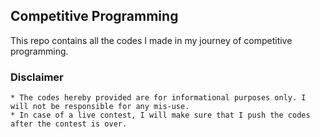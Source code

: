 ## Competitive Programming

This repo contains all the codes I made in my journey of competitive programming. 


### Disclaimer

```
* The codes hereby provided are for informational purposes only. I will not be responsible for any mis-use. 
* In case of a live contest, I will make sure that I push the codes after the contest is over. 
```
